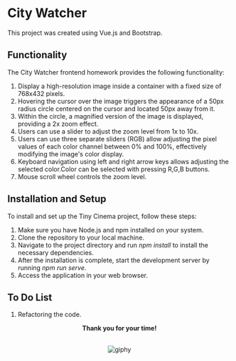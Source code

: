 # City Watcher

This project was created using Vue.js and Bootstrap.

## Functionality

The City Watcher frontend homework provides the following functionality:

1. Display a high-resolution image inside a container with a fixed size of 768x432 pixels.<br>
2. Hovering the cursor over the image triggers the appearance of a 50px radius circle centered on the cursor and located 50px away from it.<br>
3. Within the circle, a magnified version of the image is displayed, providing a 2x zoom effect.<br>
4. Users can use a slider to adjust the zoom level from 1x to 10x.<br>
5. Users can use  three separate sliders (RGB) allow adjusting the pixel values of each color channel between 0% and 100%, effectively modifying the image's color display.<br>
6. Keyboard navigation using left and right arrow keys allows adjusting the selected color.Color can be selected with pressing R,G,B buttons.
7. Mouse scroll wheel controls the zoom level.<br>

## Installation and Setup

To install and set up the Tiny Cinema project, follow these steps:

1. Make sure you have Node.js and npm installed on your system.<br>
2. Clone the repository to your local machine.<br>
3. Navigate to the project directory and run *npm install* to install the necessary dependencies.<br>
4. After the installation is complete, start the development server by running *npm run serve*.<br>
5. Access the application in your web browser.<br>

## To Do List

1. Refactoring the code.

<div align="center">
 <strong>Thank you for your time!</strong>
<div><br>

![giphy](https://github.com/LaGabor/tiny-cinema/assets/88590636/76f85f5c-9399-4cac-93a4-5164769bad83)
